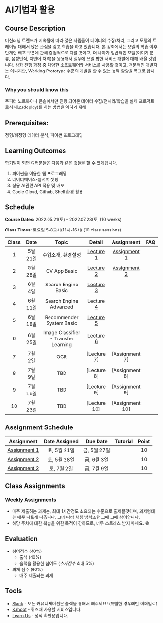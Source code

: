 # AI기법과 활용

## Course Description

머신러닝 트렌드가 지속됨에 따라 많은 사람들이 데이터의 수집/처리, 그리고 모델의 트레이닝 대해서 많은 관심을 갖고 학습을 하고 있습니다. 본 강좌에서는 모델의 학습 이후 단계인 배포 부분에 관해 중점적으로 다룰 것이고, 더 나아가 일반적인 모델(이미지 분류, 음성인식, 자연어 처리)을 응용해서 실무에 쓰일 법한 서비스 개발에 대해 배울 것입니다. 강좌 진행 과정 중 다양한 소프트웨어와 서비스를 사용할 것이고, 전문적인 개발자는 아니지만, Working Prototype 수준의 개발을 할 수 있는 능력 함양을 목표로 합니다.

### Why you should know this

주피터 노트북이나 콘솔에서만 진행 되어온 데이터 수집/전처리/학습을 실제 프로덕트로서 배포(deploy)를 하는 방법을 익히기 위해

## Prerequisites:

정형/비정형 데이터 분석, 파이썬 프로그래밍

## Learning Outcomes

학기말이 되면 여러분들은 다음과 같은 것들을 할 수 있게됩니다.

1. 파이썬을 이용한 웹 프로그래밍
1. 데이터베이스-웹서버 셋팅
1. 상용 AI관련 API 적용 및 배포
1. Goole Gloud, Github, Shell 환경 활용

## Schedule

**Course Dates:** 2022.05.21(토) – 2022.07.23(토) (10 weeks)

**Class Times:** 토요일 5-8교시(13시-16시) (10 class sessions)

| Class |   Date   |                Topic                 |    Detail    |   Assignment    | FAQ |
| :---: | :------: | :----------------------------------: | :----------: | :-------------: | :-: |
|   1   | 5월 21일 |          수업소개, 환경설정          | [Lecture 1]  | [Assignment 1]  |     |
|   2   | 5월 28일 |             CV App Basic             | [Lecture 2]  | [Assignment 2]  |     |
|   3   | 6월 4일  |         Search Engine Basic          | [Lecture 3]  |                 |     |
|   4   | 6월 11일 |        Search Engine Advanced        | [Lecture 4]  |                 |     |
|   5   | 6월 18일 |       Recommender System Basic       | [Lecture 5]  |                 |     |
|   6   | 6월 25일 | Image Classifier - Transfer Learning | [Lecture 6]  |                 |     |
|   7   | 7월 2일  |                 OCR                  | [Lecture 7]  | [Assignment 7]  |     |
|   8   | 7월 9일  |                 TBD                  | [Lecture 8]  | [Assignment 8]  |     |
|   9   | 7월 16일 |                 TBD                  | [Lecture 9]  | [Assignment 9]  |     |
|  10   | 7월 23일 |                 TBD                  | [Lecture 10] | [Assignment 10] |     |

[lecture 1]: lecture/week-01
[assignment 1]: assignment/week-01/README.md
[lecture 2]: lecture/week-02
[assignment 2]: assignment/week-02/README.md
[lecture 3]: lecture/week-03
[lecture 4]: lecture/week-04
[lecture 5]: lecture/week-05
[lecture 6]: lecture/week-06
[faq 1]: FAQ.md

## Assignment Schedule

|   Assignment   | Date Assigned |   Due Date   | Tutorial | Point |
| :------------: | :-----------: | :----------: | :------: | :---: |
| [Assignment 1] | 토, 5월 21일  | 금, 5월 27일 |          |  10   |
| [Assignment 2] | 토, 5월 28일  | 금, 6월 3일  |          |  10   |
| [Assignment 2] |  토, 7월 2일  | 금, 7월 9일  |          |  10   |

## Class Assignments

### Weekly Assignments

- 매주 제출하는 과제는, 최대 1시간정도 소요되는 수준으로 출제될것이며, 과제형태는 매주 다르게 나옵니다. 그에 따라 채점 방식또한 그때 그때 상이합니다.
- 해당 주차에 대한 복습을 위한 목적이 강하므로, 너무 스트레스 받지 마세요. :smile:

## Evaluation

- 참여점수 (40%)
  - 출석 (40%)
  - 슬랙을 활용한 참여도 (_추가점수_ 최대 5%)
- 과제 점수 (60%)
  - 매주 제출되는 과제

## Tools

- [Slack](https://yonseigsi7674-hdv8590.slack.com/) - 모든 커뮤니케이션은 슬랙을 통해서 해주세요! (특별한 경우에만 이메일로)
- [Kahoot](https://kahoot.it) - 퀴즈때 사용할 서비스입니다.
- [Learn Us](https://www.learnus.org/course/view.php?id=210391) - 성적 확인용입니다.
